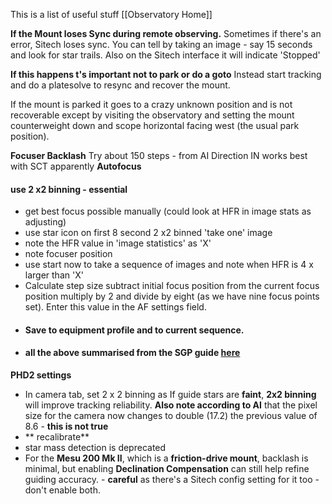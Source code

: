 
This is a list of useful stuff
[[Observatory Home]]

**If the Mount loses Sync during remote observing.**
Sometimes if there's an error, Sitech loses sync. You can tell by taking an image - say 15 seconds and look for star trails. Also on the Sitech interface it will indicate 'Stopped'

**If this happens t's important not to park or do a goto** Instead start tracking and do a platesolve to resync and recover the mount.

If the mount is parked it goes to a crazy unknown position and is not recoverable except by visiting the observatory and setting the mount counterweight down and scope horizontal facing west (the usual park position).

**Focuser Backlash**
Try about 150 steps - from AI Direction IN works best with SCT apparently
**Autofocus**
#### use 2 x2 binning - essential
- get best focus possible manually (could look at HFR in image stats as adjusting)
- use star icon on first 8 second 2 x2 binned 'take one' image
- note the HFR value in 'image statistics' as 'X'
- note focuser position
- use start now to take a sequence of images and note when HFR is 4 x larger than 'X'
- Calculate step size subtract initial focus position from the current focus position multiply by 2 and divide by eight (as we have nine focus points set). Enter this value in the AF settings field.
- #### Save to equipment profile and to current sequence.
- #### all the above summarised from the SGP guide [here](https://help.sequencegeneratorpro.com/UnderstandingAutoFocus.html) 


**PHD2 settings**
- In camera tab, set 2 x 2 binning as If guide stars are **faint**, **2x2 binning** will improve tracking reliability. **Also note according to AI** that the pixel size for the camera now changes to double (17.2) the previous value of 8.6 - **this is not true**
- ** recalibrate**
- star mass detection is deprecated
- For the **Mesu 200 Mk II**, which is a **friction-drive mount**, backlash is minimal, but enabling **Declination Compensation** can still help refine guiding accuracy. - **careful** as there's a Sitech config setting for it too - don't enable both.
